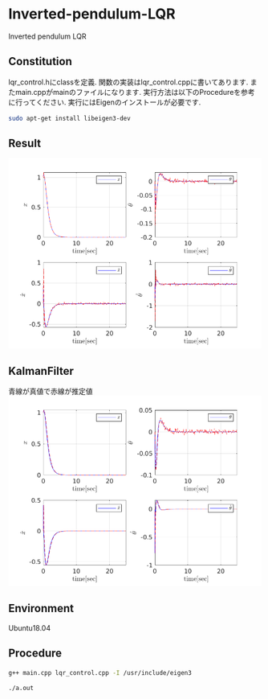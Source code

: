 # Inverted-pendulum-LQR
Inverted pendulum LQR
## Constitution
lqr_control.hにclassを定義.
関数の実装はlqr_control.cppに書いてあります.
またmain.cppがmainのファイルになります.
実行方法は以下のProcedureを参考に行ってください.
実行にはEigenのインストールが必要です.
```bash
sudo apt-get install libeigen3-dev
```
## Result
![LQR](https://github.com/Ramune6110/Inverted-pendulum-LQR/blob/master/LQR_result.png)  
## KalmanFilter
青線が真値で赤線が推定値
![Estimate](https://github.com/Ramune6110/Inverted-pendulum-LQR/blob/master/Estimate.png)
## Environment
Ubuntu18.04
## Procedure
```bash
g++ main.cpp lqr_control.cpp -I /usr/include/eigen3
```
```bash
./a.out
```

